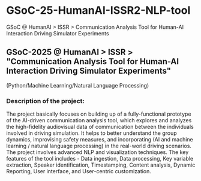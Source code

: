 # GSoC-25-HumanAI-ISSR2-NLP-tool
GSoC @ HumanAI > ISSR > Communication Analysis Tool for Human-AI Interaction Driving Simulator Experiments

## GSoC-2025 @ HumanAI > ISSR > "Communication Analysis Tool for Human-AI Interaction Driving Simulator Experiments"
(Python/Machine Learning/Natural Language Processing)

### Description of the project:
The project basically focuses on building up of a fully-functional prototype of the AI-driven communication analysis tool, which explores and analyzes the high-fidelity audiovisual data of communication between the individuals involved in driving simulation. It helps to better understand the group dynamics, improvising safety measures, and incorporating (AI and machine learning / natural language processing) in the real-world driving scenarios. The project involves advanced NLP and visualization techniques. The key features of the tool includes - Data ingestion, Data processing, Key variable extraction, Speaker identification, Timestamping, Content analysis, Dynamic Reporting, User interface, and User-centric customization.
